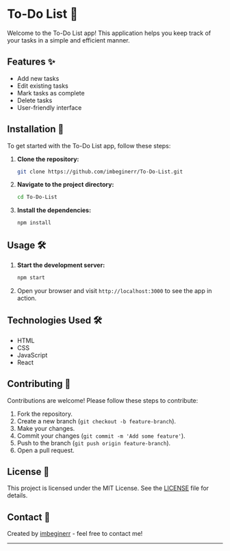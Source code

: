 
# To-Do List 📝

Welcome to the To-Do List app! This application helps you keep track of your tasks in a simple and efficient manner.

## Features ✨

- Add new tasks
- Edit existing tasks
- Mark tasks as complete
- Delete tasks
- User-friendly interface

## Installation 🚀

To get started with the To-Do List app, follow these steps:

1. **Clone the repository:**
   ```sh
   git clone https://github.com/imbeginerr/To-Do-List.git
   ```
2. **Navigate to the project directory:**
   ```sh
   cd To-Do-List
   ```
3. **Install the dependencies:**
   ```sh
   npm install
   ```

## Usage 🛠️

1. **Start the development server:**
   ```sh
   npm start
   ```
2. Open your browser and visit `http://localhost:3000` to see the app in action.

## Technologies Used 🛠️

- HTML
- CSS
- JavaScript
- React

## Contributing 🤝

Contributions are welcome! Please follow these steps to contribute:

1. Fork the repository.
2. Create a new branch (`git checkout -b feature-branch`).
3. Make your changes.
4. Commit your changes (`git commit -m 'Add some feature'`).
5. Push to the branch (`git push origin feature-branch`).
6. Open a pull request.

## License 📄

This project is licensed under the MIT License. See the [LICENSE](LICENSE) file for details.

## Contact 📧

Created by [imbeginerr](https://github.com/imbeginerr) - feel free to contact me!

---

